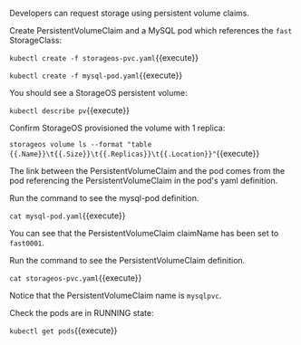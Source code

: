 Developers can request storage using persistent volume claims.

Create PersistentVolumeClaim and a MySQL pod which references the `fast` StorageClass:

`kubectl create -f storageos-pvc.yaml`{{execute}}

`kubectl create -f mysql-pod.yaml`{{execute}}

You should see a StorageOS persistent volume:

`kubectl describe pv`{{execute}}

Confirm StorageOS provisioned the volume with 1 replica:

`storageos volume ls --format "table {{.Name}}\t{{.Size}}\t{{.Replicas}}\t{{.Location}}"`{{execute}}

The link between the PersistentVolumeClaim and the pod comes from the pod
referencing the PersistentVolumeClaim in the pod's yaml definition.

Run the command to see the mysql-pod definition. 

`cat mysql-pod.yaml`{{execute}}

You can see that the PersistentVolumeClaim claimName has been set to `fast0001`.

Run the command to see the PersistentVolumeClaim definition. 

`cat storageos-pvc.yaml`{{execute}}

Notice that the PersistentVolumeClaim name is `mysqlpvc`.

Check the pods are in RUNNING state:

`kubectl get pods`{{execute}}